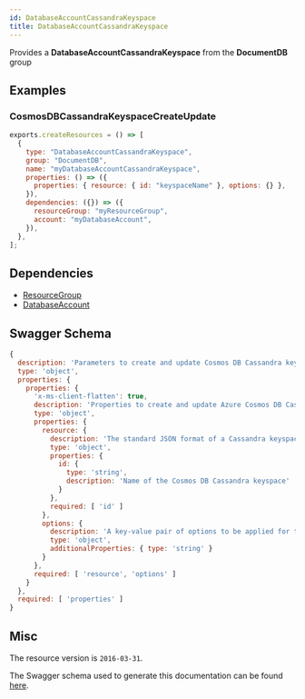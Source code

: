 ```yaml
---
id: DatabaseAccountCassandraKeyspace
title: DatabaseAccountCassandraKeyspace
---
```

Provides a **DatabaseAccountCassandraKeyspace** from the **DocumentDB** group
## Examples
### CosmosDBCassandraKeyspaceCreateUpdate
```js
exports.createResources = () => [
  {
    type: "DatabaseAccountCassandraKeyspace",
    group: "DocumentDB",
    name: "myDatabaseAccountCassandraKeyspace",
    properties: () => ({
      properties: { resource: { id: "keyspaceName" }, options: {} },
    }),
    dependencies: ({}) => ({
      resourceGroup: "myResourceGroup",
      account: "myDatabaseAccount",
    }),
  },
];

```
## Dependencies
- [ResourceGroup](../Resources/ResourceGroup.md)
- [DatabaseAccount](../DocumentDB/DatabaseAccount.md)
## Swagger Schema
```js
{
  description: 'Parameters to create and update Cosmos DB Cassandra keyspace.',
  type: 'object',
  properties: {
    properties: {
      'x-ms-client-flatten': true,
      description: 'Properties to create and update Azure Cosmos DB Cassandra keyspace.',
      type: 'object',
      properties: {
        resource: {
          description: 'The standard JSON format of a Cassandra keyspace',
          type: 'object',
          properties: {
            id: {
              type: 'string',
              description: 'Name of the Cosmos DB Cassandra keyspace'
            }
          },
          required: [ 'id' ]
        },
        options: {
          description: 'A key-value pair of options to be applied for the request. This corresponds to the headers sent with the request.',
          type: 'object',
          additionalProperties: { type: 'string' }
        }
      },
      required: [ 'resource', 'options' ]
    }
  },
  required: [ 'properties' ]
}
```
## Misc
The resource version is `2016-03-31`.

The Swagger schema used to generate this documentation can be found [here](https://github.com/Azure/azure-rest-api-specs/tree/main/specification/cosmos-db/resource-manager/Microsoft.DocumentDB/stable/2016-03-31/cosmos-db.json).
